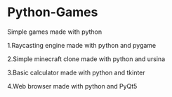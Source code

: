 # Python-Games
Simple games made with python

1.Raycasting engine made with python and pygame

2.Simple minecraft clone made with python and ursina

3.Basic calculator made with python and tkinter

4.Web browser made with python and PyQt5
